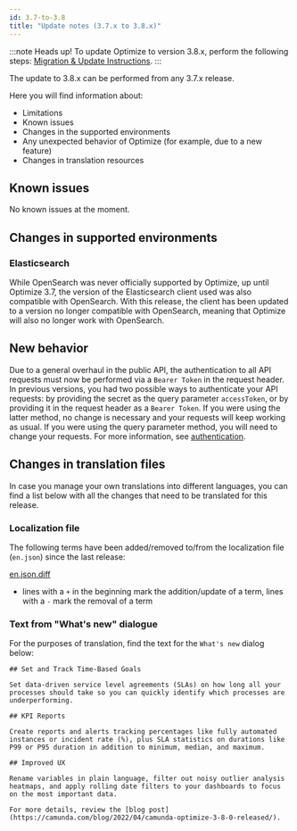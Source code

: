 ```yaml
---
id: 3.7-to-3.8
title: "Update notes (3.7.x to 3.8.x)"
---
```


:::note Heads up!
To update Optimize to version 3.8.x, perform the following steps: [Migration & Update Instructions](./instructions.md).
:::

The update to 3.8.x can be performed from any 3.7.x release.

Here you will find information about:

- Limitations
- Known issues
- Changes in the supported environments
- Any unexpected behavior of Optimize (for example, due to a new feature)
- Changes in translation resources

## Known issues

No known issues at the moment.

## Changes in supported environments

### Elasticsearch

While OpenSearch was never officially supported by Optimize, up until Optimize 3.7, the version of the Elasticsearch client used was also compatible with OpenSearch.
With this release, the client has been updated to a version no longer compatible with OpenSearch, meaning that Optimize will also no longer work with OpenSearch.

## New behavior

Due to a general overhaul in the public API, the authentication to all API requests must now be performed via a `Bearer Token` in the request header. In previous versions, you had two possible ways to authenticate your API requests: by providing the secret as the query parameter `accessToken`, or by providing it in the request header as a `Bearer Token`. If you were using the latter method, no change is necessary and your requests will keep working as usual. If you were using the query parameter method, you will need to change your requests. For more information, see [authentication](/apis-tools/optimize-api/optimize-api-authentication.md).

## Changes in translation files

In case you manage your own translations into different languages, you can find a list below with all the changes that need to be translated for this release.

### Localization file

The following terms have been added/removed to/from the localization file (`en.json`) since the last release:

[en.json.diff](../translation-diffs/differences_localization_370_380.diff)

- lines with a `+` in the beginning mark the addition/update of a term, lines with a `-` mark the removal of a term

### Text from "What's new" dialogue

For the purposes of translation, find the text for the `What's new` dialog below:

```
## Set and Track Time-Based Goals

Set data-driven service level agreements (SLAs) on how long all your processes should take so you can quickly identify which processes are underperforming.

## KPI Reports

Create reports and alerts tracking percentages like fully automated instances or incident rate (%), plus SLA statistics on durations like P99 or P95 duration in addition to minimum, median, and maximum.

## Improved UX

Rename variables in plain language, filter out noisy outlier analysis heatmaps, and apply rolling date filters to your dashboards to focus on the most important data.

For more details, review the [blog post](https://camunda.com/blog/2022/04/camunda-optimize-3-8-0-released/).
```

